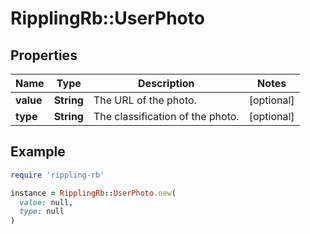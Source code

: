 # RipplingRb::UserPhoto

## Properties

| Name | Type | Description | Notes |
| ---- | ---- | ----------- | ----- |
| **value** | **String** | The URL of the photo. | [optional] |
| **type** | **String** | The classification of the photo. | [optional] |

## Example

```ruby
require 'rippling-rb'

instance = RipplingRb::UserPhoto.new(
  value: null,
  type: null
)
```

